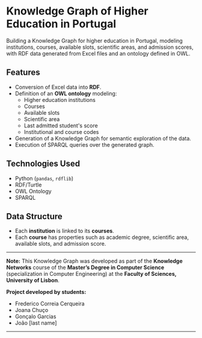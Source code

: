 # Knowledge Graph of Higher Education in Portugal

Building a Knowledge Graph for higher education in Portugal, modeling institutions, courses, available slots, scientific areas, and admission scores, with RDF data generated from Excel files and an ontology defined in OWL.

## Features
- Conversion of Excel data into **RDF**.
- Definition of an **OWL ontology** modeling:
  - Higher education institutions
  - Courses
  - Available slots
  - Scientific area
  - Last admitted student's score
  - Institutional and course codes
- Generation of a Knowledge Graph for semantic exploration of the data.
- Execution of SPARQL queries over the generated graph.

## Technologies Used
- Python (`pandas`, `rdflib`)
- RDF/Turtle
- OWL Ontology
- SPARQL

## Data Structure
- Each **institution** is linked to its **courses**.
- Each **course** has properties such as academic degree, scientific area, available slots, and admission score.

---

**Note:** This Knowledge Graph was developed as part of the **Knowledge Networks** course of the **Master’s Degree in Computer Science** (specialization in Computer Engineering) at the **Faculty of Sciences, University of Lisbon**.

**Project developed by students:**
- Frederico Correia Cerqueira
- Joana Chuço
- Gonçalo Garcias
- João [last name]

---
